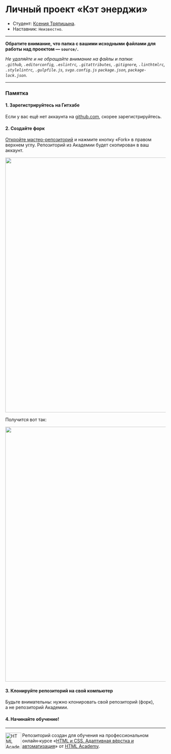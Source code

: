 # Личный проект «Кэт энерджи»

* Студент: [Ксения Тряпицына](https://up.htmlacademy.ru/adaptive/31/user/2470749).
* Наставник: `Неизвестно`.

---

**Обратите внимание, что папка с вашими исходными файлами для работы над проектом — `source/`.**

_Не удаляйте и не обращайте внимание на файлы и папки:_<br>
_`.github`, `.editorconfig`, `.eslintrc`, `.gitattributes`, `.gitignore`, `.linthtmlrc`, `.stylelintrc`, `.gulpfile.js`, `svgo.config.js` `package.json`, `package-lock.json`._

---

### Памятка

#### 1. Зарегистрируйтесь на Гитхабе

Если у вас ещё нет аккаунта на [github.com](https://github.com/join), скорее зарегистрируйтесь.

#### 2. Создайте форк

[Откройте мастер-репозиторий](https://github.com/htmlacademy-adaptive/2470749-cat-energy-31) и нажмите кнопку «Fork» в правом верхнем углу. Репозиторий из Академии будет скопирован в ваш аккаунт.

<img width="800" alt="" src="https://user-images.githubusercontent.com/10909/60808133-3a7ace00-a190-11e9-9d29-401b02036a9c.jpg">

Получится вот так:

<img width="800" alt="" src="https://user-images.githubusercontent.com/10909/60808135-3a7ace00-a190-11e9-9a8d-7390b3784c65.jpg">

#### 3. Клонируйте репозиторий на свой компьютер

Будьте внимательны: нужно клонировать свой репозиторий (форк), а не репозиторий Академии.

#### 4. Начинайте обучение!

---

<a href="https://htmlacademy.ru/intensive/adaptive"><img align="left" width="50" height="50" alt="HTML Academy" src="https://up.htmlacademy.ru/static/img/intensive/adaptive/logo-for-github-2.png"></a>

Репозиторий создан для обучения на профессиональном онлайн‑курсе «[HTML и CSS. Адаптивная вёрстка и автоматизация](https://htmlacademy.ru/intensive/adaptive)» от [HTML Academy](https://htmlacademy.ru).

[check-image]: https://github.com/htmlacademy-adaptive/2470749-cat-energy-31/workflows/Project%20check/badge.svg?branch=master
[check-url]: https://github.com/htmlacademy-adaptive/2470749-cat-energy-31/actions
